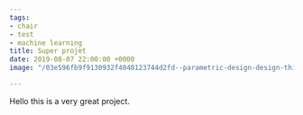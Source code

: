 ```yaml
---
tags:
- chair
- test
- machine learning
title: Super projet
date: 2019-08-07 22:00:00 +0000
image: "/03e596fb9f9130932f4040123744d2fd--parametric-design-design-thinking.jpg"

---
```

Hello this is a very great project.